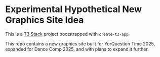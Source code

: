 # Experimental Hypothetical New Graphics Site Idea

This is a [T3 Stack](https://create.t3.gg/) project bootstrapped with `create-t3-app`.

This repo contains a new graphics site built for YorQuestion Time 2025, expanded for Dance Comp 2025, and with plans to expand it further.
